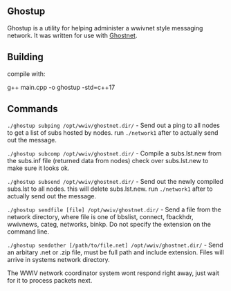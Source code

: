 ## Ghostup

Ghostup is a utility for helping administer a wwivnet style messaging network. It was written for use with [Ghostnet](https://github.com/robbiew/ghostnet).

## Building

compile with:

g++ main.cpp -o ghostup -std=c++17


## Commands

`./ghostup subping /opt/wwiv/ghostnet.dir/` - Send out a ping to all nodes to get a list of subs hosted by nodes. run `./network1` after to actually send out the message.

`./ghostup subcomp /opt/wwiv/ghostnet.dir/` - Compile a subs.lst.new from the subs.inf file (returned data from nodes) check over subs.lst.new to make sure it looks ok.

`./ghostup subsend /opt/wwiv/ghostnet.dir/` - Send out the newly compiled subs.lst to all nodes. this will delete subs.lst.new. run `./network1` after to actually send out the message.

`./ghostup sendfile [file] /opt/wwiv/ghostnet.dir/` - Send a file from the network directory, where file is one of bbslist, connect, fbackhdr, wwivnews, categ, networks, binkp. Do not specify the extension on the command line.

`./ghostup sendother [/path/to/file.net] /opt/wwiv/ghostnet.dir/` - Send an arbitary .net or .zip file, must be full path and include extension. Files will arrive in systems network directory.

The WWIV network coordinator system wont respond right away, just wait for it to process packets next.
